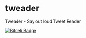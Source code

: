 tweader
=======

Tweader - Say out loud Tweet Reader


[![Bitdeli Badge](https://d2weczhvl823v0.cloudfront.net/shubhamchaudhary/tweader/trend.png)](https://bitdeli.com/free "Bitdeli Badge")


